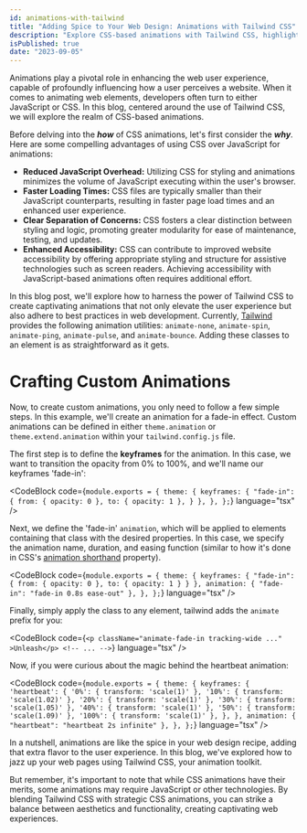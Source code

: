 ```yaml
---
id: animations-with-tailwind
title: "Adding Spice to Your Web Design: Animations with Tailwind CSS"
description: "Explore CSS-based animations with Tailwind CSS, highlighting the advantages of CSS over JavaScript for web animations, including performance and accessibility benefits."
isPublished: true
date: "2023-09-05"
---
```


Animations play a pivotal role in enhancing the web user experience, capable of profoundly influencing how a user perceives a website. When it comes to animating web elements, developers often turn to either JavaScript or CSS. In this blog, centered around the use of Tailwind CSS, we will explore the realm of CSS-based animations.

<HeartbeatExample text="❤️‍🔥" />

Before delving into the ***how*** of CSS animations, let's first consider the ***why***. Here are some compelling advantages of using CSS over JavaScript for animations:

- **Reduced JavaScript Overhead:** Utilizing CSS for styling and animations minimizes the volume of JavaScript executing within the user's browser.
- **Faster Loading Times:** CSS files are typically smaller than their JavaScript counterparts, resulting in faster page load times and an enhanced user experience.
- **Clear Separation of Concerns:** CSS fosters a clear distinction between styling and logic, promoting greater modularity for ease of maintenance, testing, and updates.
- **Enhanced Accessibility:** CSS can contribute to improved website accessibility by offering appropriate styling and structure for assistive technologies such as screen readers. Achieving accessibility with JavaScript-based animations often requires additional effort.

In this blog post, we'll explore how to harness the power of Tailwind CSS to create captivating animations that not only elevate the user experience but also adhere to best practices in web development. Currently, [Tailwind](https://tailwindcss.com/docs/animation) provides the following animation utilities: `animate-none`, `animate-spin`, `animate-ping`, `animate-pulse`, and `animate-bounce`. Adding these classes to an element is as straightforward as it gets.

# Crafting Custom Animations

Now, to create custom animations, you only need to follow a few simple steps. In this example, we'll create an animation for a fade-in effect. Custom animations can be defined in either `theme.animation` or `theme.extend.animation` within your `tailwind.config.js` file.

The first step is to define the **keyframes** for the animation. In this case, we want to transition the opacity from 0% to 100%, and we'll name our keyframes 'fade-in':

<CodeBlock code={`
    module.exports = {
        theme: {
            keyframes: {
                "fade-in": {
                    from: { opacity: 0 },
                    to: { opacity: 1 },
                }
            },
        },
    };
`} language="tsx" />

Next, we define the 'fade-in' `animation`, which will be applied to elements containing that class with the desired properties. In this case, we specify the animation name, duration, and easing function (similar to how it's done in CSS's [animation shorthand](https://developer.mozilla.org/en-US/docs/Web/CSS/animation) property).

<CodeBlock code={`
    module.exports = {
        theme: {
            keyframes: {
                "fade-in": {
                    from: { opacity: 0 },
                    to: { opacity: 1 }
                }
            },
            animation: {
                "fade-in": "fade-in 0.8s ease-out"
            },
        },
    };
`} language="tsx" />

Finally, simply apply the class to any element, tailwind adds the `animate` prefix for you:


<CodeBlock code={`
    <p className="animate-fade-in tracking-wide ..." >Unleash</p>
    <!-- ... -->
`} language="tsx" />

<FadeInExample />


Now, if you were curious about the magic behind the heartbeat animation:

<CodeBlock code={`
    module.exports = {
        theme: {
            keyframes: {
                'heartbeat': {
                    '0%': { transform: 'scale(1)' },
                    '10%': { transform: 'scale(1.02)' },
                    '20%': { transform: 'scale(1)' },
                    '30%': { transform: 'scale(1.05)' },
                    '40%': { transform: 'scale(1)' },
                    '50%': { transform: 'scale(1.09)' },
                    '100%': { transform: 'scale(1)' },
                    },
            },
            animation: {
                "heartbeat": "heartbeat 2s infinite"
            },
        },
    };
`} language="tsx" />


In a nutshell, animations are like the spice in your web design recipe, adding that extra flavor to the user experience. In this blog, we've explored how to jazz up your web pages using Tailwind CSS, your animation toolkit.

But remember, it's important to note that while CSS animations have their merits, some animations may require JavaScript or other technologies. By blending Tailwind CSS with strategic CSS animations, you can strike a balance between aesthetics and functionality, creating captivating web experiences.
